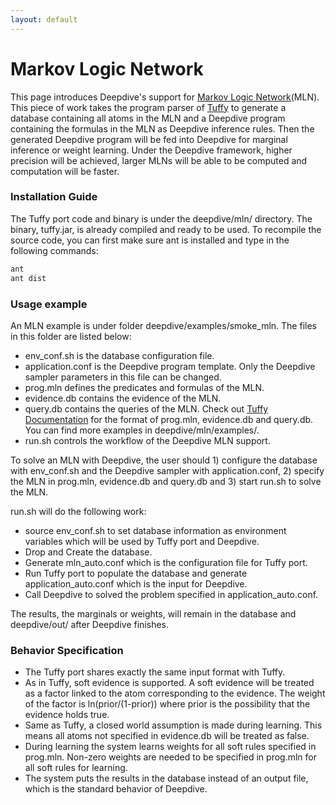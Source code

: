 ```yaml
---
layout: default
---
```


# Markov Logic Network

This page introduces Deepdive's support for [Markov Logic Network](http://en.wikipedia.org/wiki/Markov_logic_network)(MLN). This piece of work takes the program parser of [Tuffy](http://i.stanford.edu/hazy/hazy/tuffy/) to generate a database containing all atoms in the MLN and a Deepdive program containing the formulas in the MLN as Deepdive inference rules. Then the generated Deepdive program will be fed into Deepdive for marginal inference or weight learning. Under the Deepdive framework, higher precision will be achieved, larger MLNs will be able to be computed and computation will be faster.

### Installation Guide

The Tuffy port code and binary is under the deepdive/mln/ directory. The binary, tuffy.jar, is already compiled and ready to be used. To recompile the source code, you can first make sure ant is installed and type in the following commands:

```bash
ant
ant dist
```

### Usage example

An MLN example is under folder deepdive/examples/smoke_mln. The files in this folder are listed below:

- env_conf.sh is the database configuration file.
- application.conf is the Deepdive program template. Only the Deepdive sampler parameters in this file can be changed.
- prog.mln defines the predicates and formulas of the MLN.
- evidence.db contains the evidence of the MLN.
- query.db contains the queries of the MLN. Check out [Tuffy Documentation](http://i.stanford.edu/hazy/tuffy/doc/) for the format of prog.mln, evidence.db and query.db. You can find more examples in deepdive/mln/examples/.
- run.sh controls the workflow of the Deepdive MLN support.

To solve an MLN with Deepdive, the user should 1) configure the database with env_conf.sh and the Deepdive sampler with application.conf, 2) specify the MLN in prog.mln, evidence.db and query.db and 3) start run.sh to solve the MLN.

run.sh will do the following work:

- source env_conf.sh to set database information as environment variables which will be used by Tuffy port and Deepdive.
- Drop and Create the database.
- Generate mln_auto.conf which is the configuration file for Tuffy port.
- Run Tuffy port to populate the database and generate application_auto.conf which is the input for Deepdive.
- Call Deepdive to solved the problem specified in application_auto.conf.

The results, the marginals or weights, will remain in the database and deepdive/out/ after Deepdive finishes.

### Behavior Specification

- The Tuffy port shares exactly the same input format with Tuffy.
- As in Tuffy, soft evidence is supported. A soft evidence will be treated as a factor linked to the atom corresponding to the evidence. The weight of the factor is ln(prior/(1-prior)) where prior is the possibility that the evidence holds true.
- Same as Tuffy, a closed world assumption is made during learning. This means all atoms not specified in evidence.db will be treated as false.
- During learning the system learns weights for all soft rules specified in prog.mln. Non-zero weights are needed to be specified in prog.mln for all soft rules for learning.
- The system puts the results in the database instead of an output file, which is the standard behavior of Deepdive.